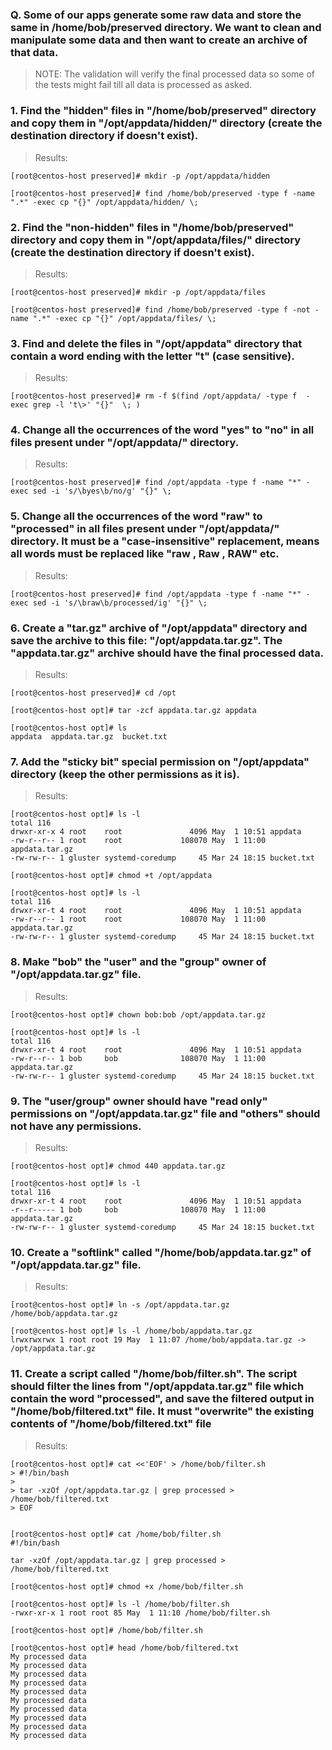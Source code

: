 ### Q. Some of our apps generate some raw data and store the same in /home/bob/preserved directory. We want to clean and manipulate some data and then want to create an archive of that data.

> NOTE: The validation will verify the final processed data so some of the tests might fail till all data is processed as asked.


### 1. Find the "hidden" files in "/home/bob/preserved" directory and copy them in "/opt/appdata/hidden/" directory (create the destination directory if doesn't exist).
> Results:
```
[root@centos-host preserved]# mkdir -p /opt/appdata/hidden

[root@centos-host preserved]# find /home/bob/preserved -type f -name ".*" -exec cp "{}" /opt/appdata/hidden/ \;
```

### 2. Find the "non-hidden" files in "/home/bob/preserved" directory and copy them in "/opt/appdata/files/" directory (create the destination directory if doesn't exist).


> Results:
```
[root@centos-host preserved]# mkdir -p /opt/appdata/files

[root@centos-host preserved]# find /home/bob/preserved -type f -not -name ".*" -exec cp "{}" /opt/appdata/files/ \;
```

### 3. Find and delete the files in "/opt/appdata" directory that contain a word ending with the letter "t" (case sensitive).
> Results:
```
[root@centos-host preserved]# rm -f $(find /opt/appdata/ -type f  -exec grep -l 't\>' "{}"  \; )
```

### 4. Change all the occurrences of the word "yes" to "no" in all files present under "/opt/appdata/" directory.
> Results:
```
[root@centos-host preserved]# find /opt/appdata -type f -name "*" -exec sed -i 's/\byes\b/no/g' "{}" \;
```

### 5. Change all the occurrences of the word "raw" to "processed" in all files present under "/opt/appdata/" directory. It must be a "case-insensitive" replacement, means all words must be replaced like "raw , Raw , RAW" etc. 
> Results:
```
[root@centos-host preserved]# find /opt/appdata -type f -name "*" -exec sed -i 's/\braw\b/processed/ig' "{}" \;
```

### 6. Create a "tar.gz" archive of "/opt/appdata" directory and save the archive to this file: "/opt/appdata.tar.gz". The "appdata.tar.gz" archive should have the final processed data.
> Results:
```
[root@centos-host preserved]# cd /opt

[root@centos-host opt]# tar -zcf appdata.tar.gz appdata

[root@centos-host opt]# ls
appdata  appdata.tar.gz  bucket.txt

```

### 7. Add the "sticky bit" special permission on "/opt/appdata" directory (keep the other permissions as it is).
> Results:
```
[root@centos-host opt]# ls -l
total 116
drwxr-xr-x 4 root    root               4096 May  1 10:51 appdata
-rw-r--r-- 1 root    root             108070 May  1 11:00 appdata.tar.gz
-rw-rw-r-- 1 gluster systemd-coredump     45 Mar 24 18:15 bucket.txt

[root@centos-host opt]# chmod +t /opt/appdata

[root@centos-host opt]# ls -l
total 116
drwxr-xr-t 4 root    root               4096 May  1 10:51 appdata
-rw-r--r-- 1 root    root             108070 May  1 11:00 appdata.tar.gz
-rw-rw-r-- 1 gluster systemd-coredump     45 Mar 24 18:15 bucket.txt

```

### 8. Make "bob" the "user" and the "group" owner of "/opt/appdata.tar.gz" file.
> Results:
```
[root@centos-host opt]# chown bob:bob /opt/appdata.tar.gz

[root@centos-host opt]# ls -l
total 116
drwxr-xr-t 4 root    root               4096 May  1 10:51 appdata
-rw-r--r-- 1 bob     bob              108070 May  1 11:00 appdata.tar.gz
-rw-rw-r-- 1 gluster systemd-coredump     45 Mar 24 18:15 bucket.txt
```

### 9. The "user/group" owner should have "read only" permissions on "/opt/appdata.tar.gz" file and "others" should not have any permissions.  
> Results:
```
[root@centos-host opt]# chmod 440 appdata.tar.gz

[root@centos-host opt]# ls -l
total 116
drwxr-xr-t 4 root    root               4096 May  1 10:51 appdata
-r--r----- 1 bob     bob              108070 May  1 11:00 appdata.tar.gz
-rw-rw-r-- 1 gluster systemd-coredump     45 Mar 24 18:15 bucket.txt
```

### 10. Create a "softlink" called "/home/bob/appdata.tar.gz" of "/opt/appdata.tar.gz" file.
> Results:
```
[root@centos-host opt]# ln -s /opt/appdata.tar.gz /home/bob/appdata.tar.gz

[root@centos-host opt]# ls -l /home/bob/appdata.tar.gz
lrwxrwxrwx 1 root root 19 May  1 11:07 /home/bob/appdata.tar.gz -> /opt/appdata.tar.gz
```

### 11. Create a script called "/home/bob/filter.sh". The script should filter the lines from "/opt/appdata.tar.gz" file which contain the word "processed", and save the filtered output in "/home/bob/filtered.txt" file. It must "overwrite" the existing contents of "/home/bob/filtered.txt" file  
> Results:
```
[root@centos-host opt]# cat <<'EOF' > /home/bob/filter.sh
> #!/bin/bash
> 
> tar -xzOf /opt/appdata.tar.gz | grep processed > /home/bob/filtered.txt
> EOF


[root@centos-host opt]# cat /home/bob/filter.sh
#!/bin/bash

tar -xzOf /opt/appdata.tar.gz | grep processed > /home/bob/filtered.txt

[root@centos-host opt]# chmod +x /home/bob/filter.sh

[root@centos-host opt]# ls -l /home/bob/filter.sh
-rwxr-xr-x 1 root root 85 May  1 11:10 /home/bob/filter.sh

[root@centos-host opt]# /home/bob/filter.sh

[root@centos-host opt]# head /home/bob/filtered.txt
My processed data
My processed data
My processed data
My processed data
My processed data
My processed data
My processed data
My processed data
My processed data
My processed data
```
